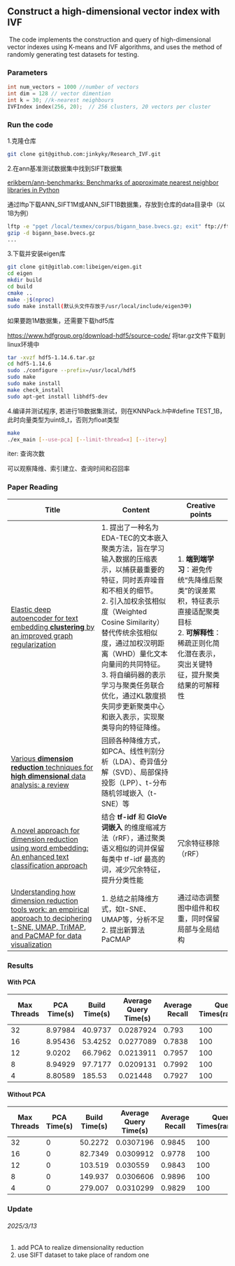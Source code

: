 ## Construct a high-dimensional vector index with IVF

​		The code implements the construction and query of high-dimensional vector indexes using K-means and IVF algorithms, and uses the method of randomly generating test datasets for testing.

### Parameters

```c++
int num_vectors = 1000 //number of vectors
int dim = 128 // vector dimention
int k = 30; //k-nearest neighbours
IVFIndex index(256, 20);  // 256 clusters, 20 vectors per cluster
```

### Run the code

1.克隆仓库

```bash
git clone git@github.com:jinkyky/Research_IVF.git
```

2.在ann基准测试数据集中找到SIFT数据集

[erikbern/ann-benchmarks: Benchmarks of approximate nearest neighbor libraries in Python](https://github.com/erikbern/ann-benchmarks)

通过lftp下载ANN_SIFT1M或ANN_SIFT1B数据集，存放到仓库的data目录中（以1B为例）

```bash
lftp -e "pget /local/texmex/corpus/bigann_base.bvecs.gz; exit" ftp://ftp.irisa.fr
gzip -d bigann_base.bvecs.gz
...
```

3.下载并安装eigen库

```bash
git clone git@gitlab.com:libeigen/eigen.git
cd eigen
mkdir build
cd build
cmake ..
make -j$(nproc)
sudo make install(默认头文件存放于/usr/local/include/eigen3中)
```

如果要跑1M数据集，还需要下载hdf5库

https://www.hdfgroup.org/download-hdf5/source-code/
将tar.gz文件下载到linux环境中

```bash
tar -xvzf hdf5-1.14.6.tar.gz
cd hdf5-1.14.6
sudo ./configure --prefix=/usr/local/hdf5
sudo make
sudo make install
make check_install
sudo apt-get install libhdf5-dev
```

4.编译并测试程序, 若进行1B数据集测试，则在KNNPack.h中#define TEST_1B，此时向量类型为uint8_t，否则为float类型

```bash
make
./ex_main [--use-pca] [--limit-thread=x] [--iter=y]
```

iter: 查询次数

可以观察降维、索引建立、查询时间和召回率

### Paper Reading

| Title                                                        | Content                                                      | Creative points                                              |
| ------------------------------------------------------------ | ------------------------------------------------------------ | ------------------------------------------------------------ |
| [Elastic deep autoencoder for text embedding **clustering** by an improved graph regularization](https://www.sciencedirect.com/science/article/pii/S0957417423022820) | 1. 提出了一种名为EDA-TEC的文本嵌入聚类方法，旨在学习输入数据的压缩表示，以捕获最重要的特征，同时丢弃噪音和不相关的细节。<br/>2. 引入加权余弦相似度（Weighted Cosine Similarity）替代传统余弦相似度，通过加权汉明距离（WHD）量化文本向量间的共同特征。<br/>3. 将自编码器的表示学习与聚类任务联合优化，通过KL散度损失同步更新聚类中心和嵌入表示，实现聚类导向的特征降维。 | 1. **端到端学习**：避免传统“先降维后聚类”的误差累积，特征表示直接适配聚类目标<br/>2. **可解释性**：稀疏正则化简化潜在表示，突出关键特征，提升聚类结果的可解释性 |
| [Various **dimension reduction** techniques for **high dimensional** data analysis: a review](https://link.springer.com/article/10.1007/s10462-020-09928-0) | 回顾各种降维方式，如PCA、线性判别分析（LDA）、奇异值分解（SVD）、局部保持投影（LPP）、t-分布随机邻域嵌入（t-SNE）等 |                                                              |
| [A novel approach for dimension reduction using word embedding: An enhanced text classification approach](https://www.sciencedirect.com/science/article/pii/S2667096822000052) | 结合 **tf-idf** 和 **GloVe 词嵌入** 的维度缩减方法（rRF），通过聚类语义相似的词并保留每类中 tf-idf 最高的词，减少冗余特征，提升分类性能 | 冗余特征移除（rRF）                                          |
| [Understanding how dimension reduction tools work: an empirical approach to deciphering t-SNE, UMAP, TriMAP, and PaCMAP for data visualization](http://www.jmlr.org/papers/v22/20-1061.html) | 1. 总结之前降维方式，如t-SNE、UMAP等，分析不足<br/>2. 提出新算法PaCMAP | 通过动态调整图中组件和权重，同时保留局部与全局结构           |

### Results

#### With PCA

| Max Threads | PCA Time(s) | Build Time(s) | Average Query Time(s) | Average Recall | Query Times(random) |
| ----------- | ----------- | ------------- | --------------------- | -------------- | ------------------- |
| 32          | 8.97984     | 40.9737       | 0.0287924             | 0.793          | 100                 |
| 16          | 8.95436     | 53.4252       | 0.0277089             | 0.7838         | 100                 |
| 12          | 9.0202      | 66.7962       | 0.0213911             | 0.7957         | 100                 |
| 8           | 8.94929     | 97.7177       | 0.0209131             | 0.7992         | 100                 |
| 4           | 8.80589     | 185.53        | 0.021448              | 0.7927         | 100                 |



#### Without PCA

| Max Threads | PCA Time(s) | Build Time(s) | Average Query Time(s) | Average Recall | Query Times(random) |
| ----------- | ----------- | ------------- | --------------------- | -------------- | ------------------- |
| 32          | 0           | 50.2272       | 0.0307196             | 0.9845         | 100                 |
| 16          | 0           | 82.7349       | 0.0309912             | 0.9778         | 100                 |
| 12          | 0           | 103.519       | 0.030559              | 0.9843         | 100                 |
| 8           | 0           | 149.937       | 0.0306606             | 0.9896         | 100                 |
| 4           | 0           | 279.007       | 0.0310299             | 0.9829         | 100                 |

### Update

###### 2025/3/13

1. add PCA to realize dimensionality reduction
2. use SIFT dataset to take place of random one

